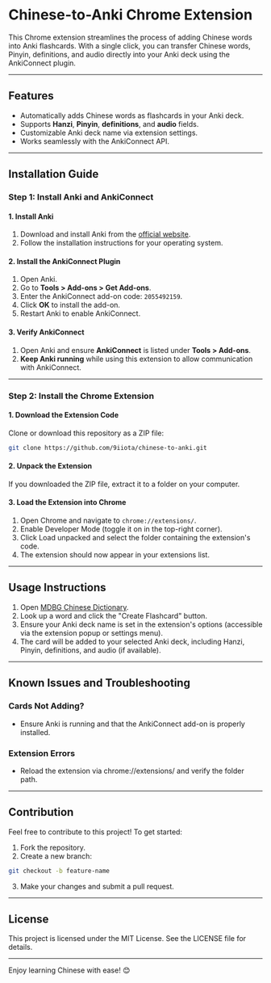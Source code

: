 # Chinese-to-Anki Chrome Extension

This Chrome extension streamlines the process of adding Chinese words into Anki flashcards. With a single click, you can transfer Chinese words, Pinyin, definitions, and audio directly into your Anki deck using the AnkiConnect plugin.

---

## Features

- Automatically adds Chinese words as flashcards in your Anki deck.
- Supports **Hanzi**, **Pinyin**, **definitions**, and **audio** fields.
- Customizable Anki deck name via extension settings.
- Works seamlessly with the AnkiConnect API.

---

## Installation Guide

### Step 1: Install Anki and AnkiConnect

#### 1. Install Anki
1. Download and install Anki from the [official website](https://apps.ankiweb.net/).
2. Follow the installation instructions for your operating system.

#### 2. Install the AnkiConnect Plugin
1. Open Anki.
2. Go to **Tools > Add-ons > Get Add-ons**.
3. Enter the AnkiConnect add-on code: `2055492159`.
4. Click **OK** to install the add-on.
5. Restart Anki to enable AnkiConnect.

#### 3. Verify AnkiConnect
1. Open Anki and ensure **AnkiConnect** is listed under **Tools > Add-ons**.
2. **Keep Anki running** while using this extension to allow communication with AnkiConnect.

---

### Step 2: Install the Chrome Extension

#### 1. Download the Extension Code
Clone or download this repository as a ZIP file:
```bash
git clone https://github.com/9iiota/chinese-to-anki.git
```

#### 2. Unpack the Extension
If you downloaded the ZIP file, extract it to a folder on your computer.

#### 3. Load the Extension into Chrome
1. Open Chrome and navigate to ```chrome://extensions/```.
2. Enable Developer Mode (toggle it on in the top-right corner).
3. Click Load unpacked and select the folder containing the extension's code.
4. The extension should now appear in your extensions list.

---

## Usage Instructions
1. Open [MDBG Chinese Dictionary](https://www.mdbg.net/chinese/dictionary).
2. Look up a word and click the "Create Flashcard" button.
3. Ensure your Anki deck name is set in the extension's options (accessible via the extension popup or settings menu).
4. The card will be added to your selected Anki deck, including Hanzi, Pinyin, definitions, and audio (if available).

---

## Known Issues and Troubleshooting
### Cards Not Adding?
- Ensure Anki is running and that the AnkiConnect add-on is properly installed.
### Extension Errors
- Reload the extension via chrome://extensions/ and verify the folder path.

---

## Contribution
Feel free to contribute to this project! To get started:

1. Fork the repository.
2. Create a new branch:
```bash
git checkout -b feature-name
```
3. Make your changes and submit a pull request.

---

## License
This project is licensed under the MIT License. See the LICENSE file for details.

---

Enjoy learning Chinese with ease! 😊
